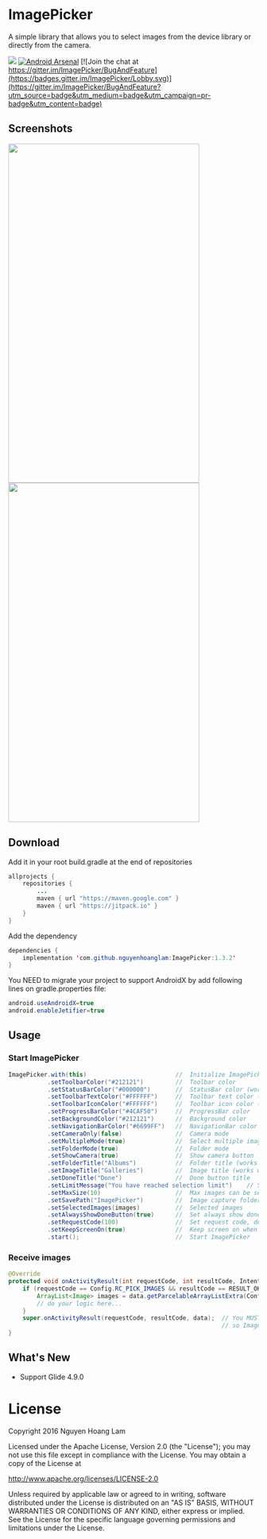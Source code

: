 ImagePicker
========

A simple library that allows you to select images from the device library or directly from the camera.

[![](https://jitpack.io/v/nguyenhoanglam/ImagePicker.svg)](https://jitpack.io/#nguyenhoanglam/ImagePicker)
[![Android Arsenal](https://img.shields.io/badge/Android%20Arsenal-ImagePicker-green.svg?style=true)](https://android-arsenal.com/details/1/4072)
[![Join the chat at https://gitter.im/ImagePicker/BugAndFeature](https://badges.gitter.im/ImagePicker/Lobby.svg)](https://gitter.im/ImagePicker/BugAndFeature?utm_source=badge&utm_medium=badge&utm_campaign=pr-badge&utm_content=badge)

Screenshots
--------

<img src="https://user-images.githubusercontent.com/4979755/41592707-a8c7b4b8-73e7-11e8-9273-ba4900f69f87.png" height="683" width="384"> <img src="https://user-images.githubusercontent.com/4979755/41592708-a906efde-73e7-11e8-9681-dfa8047ccacd.png" height="683" width="384">

Download
--------

Add it in your root build.gradle at the end of repositories
```java
allprojects {
    repositories {
        ...
        maven { url "https://maven.google.com" }
        maven { url "https://jitpack.io" }
    }
}
```

Add the dependency
```java
dependencies {
    implementation 'com.github.nguyenhoanglam:ImagePicker:1.3.2'
}
```

You NEED to migrate your project to support AndroidX by add following lines on gradle.properties file:
```java
android.useAndroidX=true
android.enableJetifier=true
```

Usage
--------

### Start ImagePicker
```java
ImagePicker.with(this)                         //  Initialize ImagePicker with activity or fragment context
           .setToolbarColor("#212121")         //  Toolbar color
           .setStatusBarColor("#000000")       //  StatusBar color (works with SDK >= 21  )
           .setToolbarTextColor("#FFFFFF")     //  Toolbar text color (Title and Done button)
           .setToolbarIconColor("#FFFFFF")     //  Toolbar icon color (Back and Camera button)
           .setProgressBarColor("#4CAF50")     //  ProgressBar color
           .setBackgroundColor("#212121")      //  Background color
           .setNavigationBarColor("#6699FF")   //  NavigationBar color
           .setCameraOnly(false)               //  Camera mode
           .setMultipleMode(true)              //  Select multiple images or single image
           .setFolderMode(true)                //  Folder mode
           .setShowCamera(true)                //  Show camera button
           .setFolderTitle("Albums")           //  Folder title (works with FolderMode = true)
           .setImageTitle("Galleries")         //  Image title (works with FolderMode = false)
           .setDoneTitle("Done")               //  Done button title
           .setLimitMessage("You have reached selection limit")    // Selection limit message
           .setMaxSize(10)                     //  Max images can be selected
           .setSavePath("ImagePicker")         //  Image capture folder name
           .setSelectedImages(images)          //  Selected images
           .setAlwaysShowDoneButton(true)      //  Set always show done button in multiple mode
           .setRequestCode(100)                //  Set request code, default Config.RC_PICK_IMAGES
           .setKeepScreenOn(true)              //  Keep screen on when selecting images
           .start();                           //  Start ImagePicker    
```

### Receive images

```java
@Override
protected void onActivityResult(int requestCode, int resultCode, Intent data) {
    if (requestCode == Config.RC_PICK_IMAGES && resultCode == RESULT_OK && data != null) {
        ArrayList<Image> images = data.getParcelableArrayListExtra(Config.EXTRA_IMAGES);
        // do your logic here...
    }
    super.onActivityResult(requestCode, resultCode, data);  // You MUST have this line to be here
                                                            // so ImagePicker can work with fragment mode
}
```

What's New
--------

- Support Glide 4.9.0


License
========

Copyright 2016 Nguyen Hoang Lam

Licensed under the Apache License, Version 2.0 (the "License"); you may not use this file except in compliance with the License. You may obtain a copy of the License at

http://www.apache.org/licenses/LICENSE-2.0

Unless required by applicable law or agreed to in writing, software distributed under the License is distributed on an "AS IS" BASIS, WITHOUT WARRANTIES OR CONDITIONS OF ANY KIND, either express or implied. See the License for the specific language governing permissions and limitations under the License.
